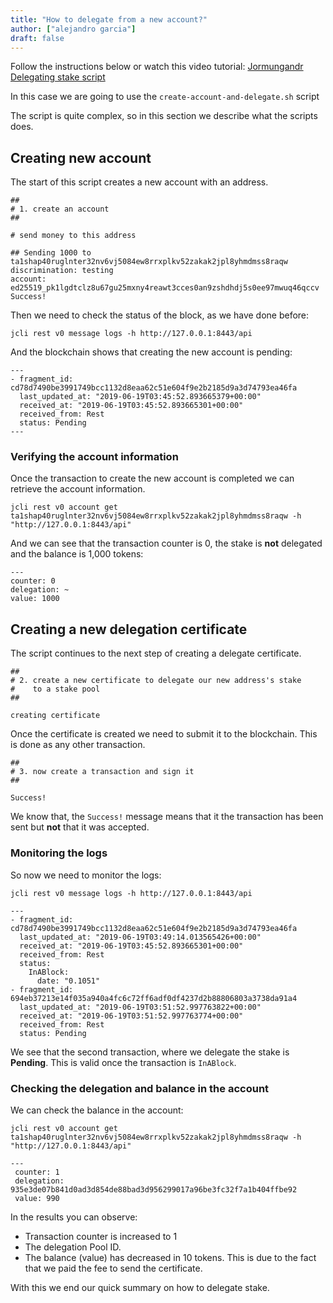 ```yaml
---
title: "How to delegate from a new account?"
author: ["alejandro garcia"]
draft: false
---
```


Follow the instructions below or watch this video tutorial: [Jormungandr Delegating stake script](https://youtu.be/cr4vTPPE8ps)

In this case we are going to use the `create-account-and-delegate.sh` script

The script is quite complex, so in this section we describe what the scripts does.


## Creating  new account 

The start of this script creates a new account with an address.

```text
##
# 1. create an account
##

# send money to this address

## Sending 1000 to ta1shap40ruglnter32nv6vj5084ew8rrxplkv52zakak2jpl8yhmdmss8raqw
discrimination: testing
account: ed25519_pk1lgdtclz8u67gu25mxny4reawt3cces0an9zshdhdj5s0ee97mwuq46qccv
Success!

```

Then we need to check the status of the block, as we have done before:

```text
jcli rest v0 message logs -h http://127.0.0.1:8443/api
```

And the blockchain shows that creating the new account is pending:

```text
---
- fragment_id: cd78d7490be3991749bcc1132d8eaa62c51e604f9e2b2185d9a3d74793ea46fa
  last_updated_at: "2019-06-19T03:45:52.893665379+00:00"
  received_at: "2019-06-19T03:45:52.893665301+00:00"
  received_from: Rest
  status: Pending
---
```


### Verifying the account information 

Once the transaction to create the new account is completed we can retrieve the account information.

```text
jcli rest v0 account get ta1shap40ruglnter32nv6vj5084ew8rrxplkv52zakak2jpl8yhmdmss8raqw -h "http://127.0.0.1:8443/api"
```

And we can see that the transaction counter is 0,  the stake is **not** delegated and the balance is 1,000 tokens:

```text
---
counter: 0
delegation: ~
value: 1000
```


## Creating a new delegation certificate 

The script continues to the next step of creating a delegate certificate.

```text
##
# 2. create a new certificate to delegate our new address's stake
#    to a stake pool
##

creating certificate
```

Once the certificate is created we need to submit it to the blockchain. This is done as any other transaction.

```text
##
# 3. now create a transaction and sign it
##

Success!

```

We know that, the `Success!` message means that it the transaction has been sent but **not** that it was accepted.


### Monitoring the logs 

So now we need to monitor the logs:

```text
jcli rest v0 message logs -h http://127.0.0.1:8443/api
```

```text
---
- fragment_id: cd78d7490be3991749bcc1132d8eaa62c51e604f9e2b2185d9a3d74793ea46fa
  last_updated_at: "2019-06-19T03:49:14.013565426+00:00"
  received_at: "2019-06-19T03:45:52.893665301+00:00"
  received_from: Rest
  status:
    InABlock:
      date: "0.1051"
- fragment_id: 694eb37213e14f035a940a4fc6c72ff6adf0df4237d2b88806803a3738da91a4
  last_updated_at: "2019-06-19T03:51:52.997763822+00:00"
  received_at: "2019-06-19T03:51:52.997763774+00:00"
  received_from: Rest
  status: Pending
```

We see that the second transaction, where we delegate the stake is **Pending**. This is valid once the transaction is `InABlock`.


### Checking the delegation and balance in the account 

We can check the balance in the account:

```text
jcli rest v0 account get ta1shap40ruglnter32nv6vj5084ew8rrxplkv52zakak2jpl8yhmdmss8raqw -h "http://127.0.0.1:8443/api"
```

```text
---
 counter: 1
 delegation: 935e3de07b841d0ad3d854de88bad3d956299017a96be3fc32f7a1b404ffbe92
 value: 990
```

In the results you can observe:

-   Transaction counter is increased to 1
-   The delegation Pool ID.
-   The balance (value) has decreased in 10 tokens. This is due to the fact that we paid the fee to send the certificate.

With this we end our quick summary on how to delegate stake.
